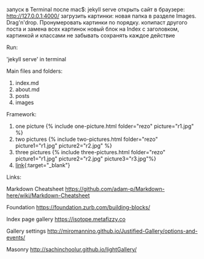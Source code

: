 запуск в Terminal после mac\$: jekyll serve
открыть сайт в браузере: http://127.0.0.1:4000/
загрузить картинки: новая папка в разделе Images. Drag'n'drop.
Пронумеровать картинки по порядку.
копипаст другого поста и замена всех картинок
новый блок на Index с заголовком, картинкой и классами
не забывать сохранять каждое действие

Run:

'jekyll serve' in terminal

Main files and folders:

1. index.md
2. about.md
3. posts
4. images

Framework:

1. one picture
   {% include one-picture.html folder="rezo" picture="r1.jpg" %}
2. two pictures
   {% include two-pictures.html folder="rezo" picture1="r1.jpg" picture2="r2.jpg" %}
3. three pictures
   {% include three-pictures.html folder="rezo" picture1="r1.jpg" picture2="r2.jpg" picture3="r3.jpg"%}
4. [link](example.com){:target="\_blank"}

Links:

Markdown Cheatsheet
https://github.com/adam-p/Markdown-here/wiki/Markdown-Cheatsheet

Foundation
https://foundation.zurb.com/building-blocks/

Index page gallery
https://isotope.metafizzy.co

Gallery settings
http://miromannino.github.io/Justified-Gallery/options-and-events/

Masonry
http://sachinchoolur.github.io/lightGallery/
